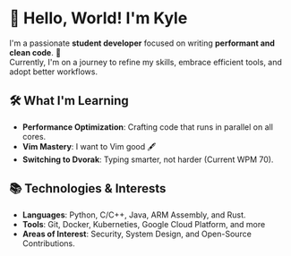 # 👋 Hello, World! I'm Kyle

I'm a passionate **student developer** focused on writing **performant and clean code**. 🚀  
Currently, I'm on a journey to refine my skills, embrace efficient tools, and adopt better workflows.

## 🛠️ What I'm Learning
- **Performance Optimization**: Crafting code that runs in parallel on all cores.
- **Vim Mastery**: I want to Vim good 🖋️
- **Switching to Dvorak**: Typing smarter, not harder (Current WPM 70).

## 📚 Technologies & Interests
- **Languages**: Python, C/C++, Java, ARM Assembly, and Rust.
- **Tools**: Git, Docker, Kuberneties, Google Cloud Platform, and more
- **Areas of Interest**: Security, System Design, and Open-Source Contributions.
